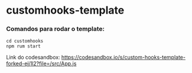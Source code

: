 # customhooks-template

### Comandos para rodar o template:
```
cd customhooks
npm rum start
```

Link do codesandbox: https://codesandbox.io/s/custom-hooks-template-forked-ejj1l2?file=/src/App.js
